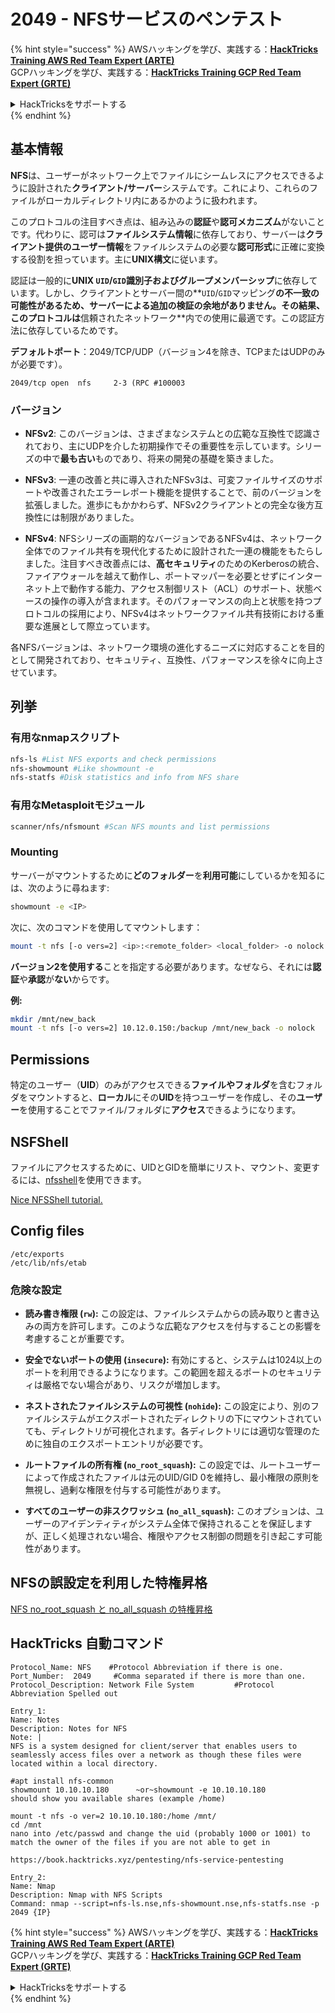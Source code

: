 # 2049 - NFSサービスのペンテスト

{% hint style="success" %}
AWSハッキングを学び、実践する：<img src="/.gitbook/assets/arte.png" alt="" data-size="line">[**HackTricks Training AWS Red Team Expert (ARTE)**](https://training.hacktricks.xyz/courses/arte)<img src="/.gitbook/assets/arte.png" alt="" data-size="line">\
GCPハッキングを学び、実践する：<img src="/.gitbook/assets/grte.png" alt="" data-size="line">[**HackTricks Training GCP Red Team Expert (GRTE)**<img src="/.gitbook/assets/grte.png" alt="" data-size="line">](https://training.hacktricks.xyz/courses/grte)

<details>

<summary>HackTricksをサポートする</summary>

* [**サブスクリプションプラン**](https://github.com/sponsors/carlospolop)を確認してください！
* **💬 [**Discordグループ**](https://discord.gg/hRep4RUj7f)または[**Telegramグループ**](https://t.me/peass)に参加するか、**Twitter** 🐦 [**@hacktricks\_live**](https://twitter.com/hacktricks\_live)**をフォローしてください。**
* **ハッキングのトリックを共有するには、[**HackTricks**](https://github.com/carlospolop/hacktricks)と[**HackTricks Cloud**](https://github.com/carlospolop/hacktricks-cloud)のGitHubリポジトリにPRを提出してください。**

</details>
{% endhint %}

## **基本情報**

**NFS**は、ユーザーがネットワーク上でファイルにシームレスにアクセスできるように設計された**クライアント/サーバー**システムです。これにより、これらのファイルがローカルディレクトリ内にあるかのように扱われます。

このプロトコルの注目すべき点は、組み込みの**認証**や**認可メカニズム**がないことです。代わりに、認可は**ファイルシステム情報**に依存しており、サーバーは**クライアント提供のユーザー情報**をファイルシステムの必要な**認可形式**に正確に変換する役割を担っています。主に**UNIX構文**に従います。

認証は一般的に**UNIX `UID`/`GID`識別子およびグループメンバーシップ**に依存しています。しかし、クライアントとサーバー間の**`UID`/`GID`マッピング**の不一致の可能性があるため、サーバーによる追加の検証の余地がありません。その結果、このプロトコルは**信頼されたネットワーク**内での使用に最適です。この認証方法に依存しているためです。

**デフォルトポート**：2049/TCP/UDP（バージョン4を除き、TCPまたはUDPのみが必要です）。
```
2049/tcp open  nfs     2-3 (RPC #100003
```
### バージョン

- **NFSv2**: このバージョンは、さまざまなシステムとの広範な互換性で認識されており、主にUDPを介した初期操作でその重要性を示しています。シリーズの中で**最も古い**ものであり、将来の開発の基礎を築きました。

- **NFSv3**: 一連の改善と共に導入されたNFSv3は、可変ファイルサイズのサポートや改善されたエラーレポート機能を提供することで、前のバージョンを拡張しました。進歩にもかかわらず、NFSv2クライアントとの完全な後方互換性には制限がありました。

- **NFSv4**: NFSシリーズの画期的なバージョンであるNFSv4は、ネットワーク全体でのファイル共有を現代化するために設計された一連の機能をもたらしました。注目すべき改善点には、**高セキュリティ**のためのKerberosの統合、ファイアウォールを越えて動作し、ポートマッパーを必要とせずにインターネット上で動作する能力、アクセス制御リスト（ACL）のサポート、状態ベースの操作の導入が含まれます。そのパフォーマンスの向上と状態を持つプロトコルの採用により、NFSv4はネットワークファイル共有技術における重要な進展として際立っています。

各NFSバージョンは、ネットワーク環境の進化するニーズに対応することを目的として開発されており、セキュリティ、互換性、パフォーマンスを徐々に向上させています。

## 列挙

### 有用なnmapスクリプト
```bash
nfs-ls #List NFS exports and check permissions
nfs-showmount #Like showmount -e
nfs-statfs #Disk statistics and info from NFS share
```
### 有用なMetasploitモジュール
```bash
scanner/nfs/nfsmount #Scan NFS mounts and list permissions
```
### Mounting

サーバーがマウントするために**どのフォルダー**を**利用可能**にしているかを知るには、次のように尋ねます:
```bash
showmount -e <IP>
```
次に、次のコマンドを使用してマウントします：
```bash
mount -t nfs [-o vers=2] <ip>:<remote_folder> <local_folder> -o nolock
```
**バージョン2を使用する**ことを指定する必要があります。なぜなら、それには**認証**や**承認**が**ない**からです。

**例:**
```bash
mkdir /mnt/new_back
mount -t nfs [-o vers=2] 10.12.0.150:/backup /mnt/new_back -o nolock
```
## Permissions

特定のユーザー（**UID**）のみがアクセスできる**ファイルやフォルダ**を含むフォルダをマウントすると、**ローカル**にその**UID**を持つユーザーを作成し、その**ユーザー**を使用することでファイル/フォルダに**アクセス**できるようになります。

## NSFShell

ファイルにアクセスするために、UIDとGIDを簡単にリスト、マウント、変更するには、[nfsshell](https://github.com/NetDirect/nfsshell)を使用できます。

[Nice NFSShell tutorial.](https://www.pentestpartners.com/security-blog/using-nfsshell-to-compromise-older-environments/)

## Config files
```
/etc/exports
/etc/lib/nfs/etab
```
### 危険な設定

- **読み書き権限 (`rw`):** この設定は、ファイルシステムからの読み取りと書き込みの両方を許可します。このような広範なアクセスを付与することの影響を考慮することが重要です。

- **安全でないポートの使用 (`insecure`):** 有効にすると、システムは1024以上のポートを利用できるようになります。この範囲を超えるポートのセキュリティは厳格でない場合があり、リスクが増加します。

- **ネストされたファイルシステムの可視性 (`nohide`):** この設定により、別のファイルシステムがエクスポートされたディレクトリの下にマウントされていても、ディレクトリが可視化されます。各ディレクトリには適切な管理のために独自のエクスポートエントリが必要です。

- **ルートファイルの所有権 (`no_root_squash`):** この設定では、ルートユーザーによって作成されたファイルは元のUID/GID 0を維持し、最小権限の原則を無視し、過剰な権限を付与する可能性があります。

- **すべてのユーザーの非スクワッシュ (`no_all_squash`):** このオプションは、ユーザーのアイデンティティがシステム全体で保持されることを保証しますが、正しく処理されない場合、権限やアクセス制御の問題を引き起こす可能性があります。

## NFSの誤設定を利用した特権昇格

[NFS no\_root\_squash と no\_all\_squash の特権昇格](../linux-hardening/privilege-escalation/nfs-no\_root\_squash-misconfiguration-pe.md)

## HackTricks 自動コマンド
```
Protocol_Name: NFS    #Protocol Abbreviation if there is one.
Port_Number:  2049     #Comma separated if there is more than one.
Protocol_Description: Network File System         #Protocol Abbreviation Spelled out

Entry_1:
Name: Notes
Description: Notes for NFS
Note: |
NFS is a system designed for client/server that enables users to seamlessly access files over a network as though these files were located within a local directory.

#apt install nfs-common
showmount 10.10.10.180      ~or~showmount -e 10.10.10.180
should show you available shares (example /home)

mount -t nfs -o ver=2 10.10.10.180:/home /mnt/
cd /mnt
nano into /etc/passwd and change the uid (probably 1000 or 1001) to match the owner of the files if you are not able to get in

https://book.hacktricks.xyz/pentesting/nfs-service-pentesting

Entry_2:
Name: Nmap
Description: Nmap with NFS Scripts
Command: nmap --script=nfs-ls.nse,nfs-showmount.nse,nfs-statfs.nse -p 2049 {IP}
```
{% hint style="success" %}
AWSハッキングを学び、実践する：<img src="/.gitbook/assets/arte.png" alt="" data-size="line">[**HackTricks Training AWS Red Team Expert (ARTE)**](https://training.hacktricks.xyz/courses/arte)<img src="/.gitbook/assets/arte.png" alt="" data-size="line">\
GCPハッキングを学び、実践する：<img src="/.gitbook/assets/grte.png" alt="" data-size="line">[**HackTricks Training GCP Red Team Expert (GRTE)**<img src="/.gitbook/assets/grte.png" alt="" data-size="line">](https://training.hacktricks.xyz/courses/grte)

<details>

<summary>HackTricksをサポートする</summary>

* [**サブスクリプションプラン**](https://github.com/sponsors/carlospolop)を確認してください！
* **💬 [**Discordグループ**](https://discord.gg/hRep4RUj7f)または[**テレグラムグループ**](https://t.me/peass)に参加するか、**Twitter** 🐦 [**@hacktricks\_live**](https://twitter.com/hacktricks\_live)**をフォローしてください。**
* **ハッキングのトリックを共有するには、[**HackTricks**](https://github.com/carlospolop/hacktricks)と[**HackTricks Cloud**](https://github.com/carlospolop/hacktricks-cloud)のGitHubリポジトリにPRを提出してください。**

</details>
{% endhint %}

